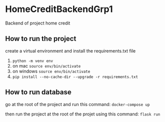 # HomeCreditBackendGrp1
Backend of project home credit


## How to run the project
create a virtual environment and install the requirements.txt file
1. `python -m venv env`
2. on mac `source env/bin/activate`
3. on windows `source env/bin/activate`
4. `pip install --no-cache-dir --upgrade -r requirements.txt`

## How to run database
go at the root of the project and run this command:
`docker-compose up`


then run the project at the root of the projet using this command:
`flask run`